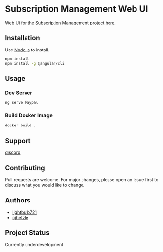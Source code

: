 # Subscription Management Web UI
Web Ui for the Subscription Management project [here](https://github.com/cjhetzle/SubscriptionManagementExtensions).

## Installation

Use [Node.js](https://nodejs.org/en/) to install.

```bash
npm install 
npm install -g @angular/cli
```

## Usage
### Dev Server
```bash
ng serve Paypal
```
### Build Docker Image
```bash
docker build .
```

## Support
[discord](https://discord.gg/BqRTPGS)

## Contributing
Pull requests are welcome. For major changes, please open an issue first to discuss what you would like to change.

## Authors
* [lightbulb721](https://github.com/lightbulb721/)
* [cjhetzle](https://github.com/cjhetzle/)

## Project Status
Currently underdevelopment